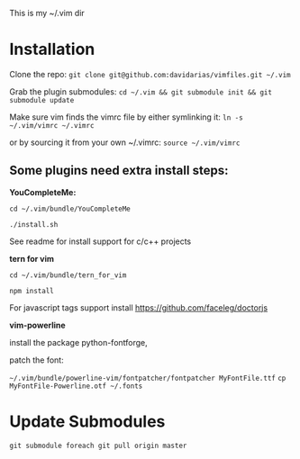This is my ~/.vim dir

Installation
============

Clone the repo:
`git clone git@github.com:davidarias/vimfiles.git ~/.vim`

Grab the plugin submodules:
`cd ~/.vim && git submodule init && git submodule update`


Make sure vim finds the vimrc file by either symlinking it:
`ln -s ~/.vim/vimrc ~/.vimrc`

or by sourcing it from  your own ~/.vimrc:
`source ~/.vim/vimrc`

Some plugins need extra install steps:
--------------------------------------

**YouCompleteMe:**

`cd ~/.vim/bundle/YouCompleteMe`

`./install.sh`

See readme for install support for c/c++ projects

**tern for vim**

`cd ~/.vim/bundle/tern_for_vim`

`npm install`

For javascript tags support install https://github.com/faceleg/doctorjs

**vim-powerline**

install the package python-fontforge,

patch the font:

`~/.vim/bundle/powerline-vim/fontpatcher/fontpatcher MyFontFile.ttf`
`cp MyFontFile-Powerline.otf ~/.fonts`


Update Submodules
=================

`git submodule foreach git pull origin master`
